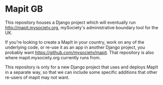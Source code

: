 Mapit GB
========

This repository houses a Django project which will eventually run
http://mapit.mysociety.org, mySociety's administrative boundary tool for the
UK.

If you're looking to create a MapIt in your country, work on any of the
underlying code, or re-use it as an app in another Django project, you
probably want https://github.com/mysociety/mapit. That repository is also where
mapit.mysociety.org currently runs from.

This repository is only for a new Django project that uses and deploys MapIt
in a separate way, so that we can include some specific additions that other
re-users of mapit may not want.